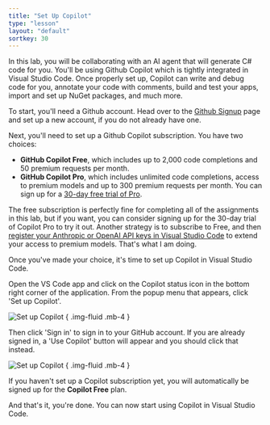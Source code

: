 ```yaml
---
title: "Set Up Copilot"
type: "lesson"
layout: "default"
sortkey: 30
---
```


In this lab, you will be collaborating with an AI agent that will generate C# code for you. You'll be using Github Copilot which is tightly integrated in Visual Studio Code. Once properly set up, Copilot can write and debug code for you, annotate your code with comments, build and test your apps, import and set up NuGet packages, and much more. 

To start, you'll need a Github account. Head over to the [Github Signup](https://github.com/signup) page and set up a new account, if you do not already have one. 

Next, you'll need to set up a Github Copilot subscription. You have two choices:

- **GitHub Copilot Free**, which includes up to 2,000 code completions and 50 premium requests per month. 
- **GitHub Copilot Pro**, which includes unlimited code completions, access to premium models and up to 300 premium requests per month. You can sign up for a [30-day free trial of Pro](https://github.com/github-copilot/pro). 

The free subscription is perfectly fine for completing all of the assignments in this lab, but if you want, you can consider signing up for the 30-day trial of Copilot Pro to try it out. Another strategy is to subscribe to Free, and then [register your Anthropic or OpenAI API keys in Visual Studio Code](https://code.visualstudio.com/docs/copilot/language-models#_bring-your-own-language-model-key) to extend your access to premium models. That's what I am doing. 

Once you've made your choice, it's time to set up Copilot in Visual Studio Code.

Open the VS Code app and click on the Copilot status icon in the bottom right corner of the application. From the popup menu that appears, click 'Set up Copilot'. 

![Set up Copilot](../img/setup-copilot-status-bar.png)
{ .img-fluid .mb-4 }

Then click 'Sign in' to sign in to your GitHub account. If you are already signed in, a 'Use Copilot' button will appear and you should click that instead.

![Set up Copilot](../img/setup-copilot-sign-in.png)
{ .img-fluid .mb-4 }

If you haven't set up a Copilot subscription yet, you will automatically be signed up for the **Copilot Free** plan.

And that's it, you're done. You can now start using Copilot in Visual Studio Code. 
